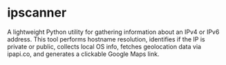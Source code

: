 # ipscanner
A lightweight Python utility for gathering information about an IPv4 or IPv6 address. This tool performs hostname resolution, identifies if the IP is private or public, collects local OS info, fetches geolocation data via ipapi.co, and generates a clickable Google Maps link.
